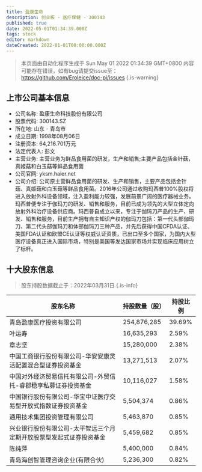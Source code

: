 ```yaml
---
title: 盈康生命
description: 创业板 - 医疗保健 - 300143
published: true
date: 2022-05-01T01:34:39.000Z
tags: stock
editor: markdown
dateCreated: 2022-01-01T00:00:00.000Z
---
```


> 本页面由自动化程序生成于 Sun May 01 2022 01:34:39 GMT+0800
> 内容可能存在错误，如有bug请提交issue至：https://github.com/Eroleice/doc-pi/issues
{.is-warning}

## 上市公司基本信息
- 公司名称: 盈康生命科技股份有限公司
- 股票代码: 300143.SZ
- 所在地: 山东 - 青岛市
- 成立日期: 1998年08月06日
- 注册资本: 64,216.701万元
- 法定代表人: 彭文
- 主营业务: 主营业务为鲜品食用菌的研发，生产和销售;主要产品包括金针菇，真姬菇和白玉菇等鲜品食用菌
- 公司官网: yksm.haier.net
- 公司介绍: 公司原主营鲜品食用菌的研发、生产和销售，主要产品包括金针菇、真姬菇和白玉菇等鲜品食用菌。2016年公司通过收购玛西普100%股权将进入放射外科设备领域，注入盈利能力较强，发展前景广阔的医疗器械业务。玛西普便专注于伽玛刀的研发、销售和服务，目前已成为领先的大型立体定向放射外科治疗设备供应商。玛西普自成立以来，专注于伽玛刀产品的生产、研发、销售和服务，目前生产拥有自主知识产权的伽玛刀包括：第一代头部伽玛刀、第二代头部伽玛刀和体部伽玛刀三种产品，并先后获得中国CFDA认证、美国FDA认证和欧盟CE认证等权威认证资质，已出口至多个国家，为国内大型医疗设备真正进入国际市场，特别是美国等发达国家市场并实现临床应用树立了标杆。


## 十大股东信息
> 股东持股数据截止于：2022年03月31日
{.is-info}

| 股东名称 | 持股数量（股） | 持股比例 |
| --- | --- | --- |
| 青岛盈康医疗投资有限公司 | 254,876,285 | 39.69% |
| 叶运寿 | 16,635,293 | 2.59% |
| 章志坚 | 15,280,000 | 2.38% |
| 中国工商银行股份有限公司-华安安康灵活配置混合型证券投资基金 | 13,271,513 | 2.07% |
| 中国对外经济贸易信托有限公司-外贸信托-睿郡稳享私募证券投资基金 | 10,116,027 | 1.58% |
| 中国银行股份有限公司-华宝中证医疗交易型开放式指数证券投资基金 | 5,504,374 | 0.86% |
| 通用技术集团投资管理有限公司 | 5,463,870 | 0.85% |
| 兴业银行股份有限公司-太平智远三个月定期开放股票型发起式证券投资基金 | 5,459,682 | 0.85% |
| 陈纯萍 | 5,400,000 | 0.84% |
| 青岛海创智管理咨询企业(有限合伙) | 5,236,300 | 0.82% |




